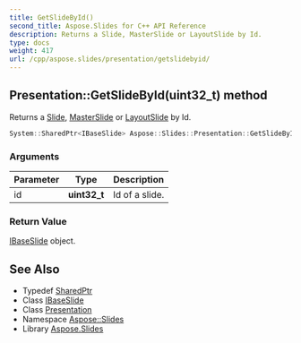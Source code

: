 ```yaml
---
title: GetSlideById()
second_title: Aspose.Slides for C++ API Reference
description: Returns a Slide, MasterSlide or LayoutSlide by Id.
type: docs
weight: 417
url: /cpp/aspose.slides/presentation/getslidebyid/
---
```

## Presentation::GetSlideById(uint32_t) method


Returns a [Slide](../../slide/), [MasterSlide](../../masterslide/) or [LayoutSlide](../../layoutslide/) by Id.

```cpp
System::SharedPtr<IBaseSlide> Aspose::Slides::Presentation::GetSlideById(uint32_t id) override
```


### Arguments

| Parameter | Type | Description |
| --- | --- | --- |
| id | **uint32_t** | Id of a slide. |

### Return Value

[IBaseSlide](../../ibaseslide/) object.

## See Also

* Typedef [SharedPtr](../../system/sharedptr/)
* Class [IBaseSlide](../ibaseslide/)
* Class [Presentation](./)
* Namespace [Aspose::Slides](../)
* Library [Aspose.Slides](../../)
